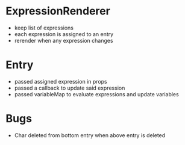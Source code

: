 # ExpressionRenderer
 - keep list of expressions
 - each expression is assigned to an entry
 - rerender when any expression changes

# Entry
 - passed assigned expression in props
 - passed a callback to update said expression
 - passed variableMap to evaluate expressions and update variables

# Bugs
 - Char deleted from bottom entry when above entry is deleted